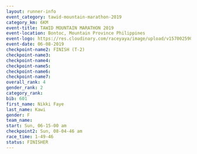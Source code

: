 ```yaml
---
layout: runner-info 
event_category: tawid-mountain-marathon-2019 
category_km: 6KM 
event-title: TAWID MOUNTAIN MARATHON 2019 
event-location: Bontoc, Mountain Province Philippines 
event-logo: https://res.cloudinary.com/raceyaya/image/upload/v1570025905/logo/tawid-mountain_shpquo.png 
event-date: 06-08-2019 
checkpoint-name2: FINISH (T-2) 
checkpoint-name3: 
checkpoint-name4: 
checkpoint-name5: 
checkpoint-name6: 
checkpoint-name7: 
overall_rank: 4
gender_rank: 2
category_rank: 
bib: 601
first_name: Nikki Faye
last_name: Kawi
gender: F
team_name: 
start: Sun, 06-15-00 am
checkpoint2: Sun, 08-04-46 am
race_time: 1-49-46
status: FINISHER
---
```

